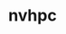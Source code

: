 ---
title: "nvhpc"
layout: cache
categories: [package, develop-2024-05-12]
meta: {"versions": ["24.1", "24.3"], "compilers": ["gcc@=11.4.0", "gcc@=9.4.0"], "oss": ["ubuntu20.04", "ubuntu22.04"], "platforms": ["linux"], "targets": ["neoverse_v1", "neoverse_v2", "ppc64le", "x86_64_v3"], "stacks": ["e4s", "e4s-neoverse-v2", "e4s-neoverse_v1", "e4s-power", "root"], "num_specs": 4, "num_specs_by_stack": {"e4s-power": 1, "root": 4, "e4s-neoverse_v1": 1, "e4s-neoverse-v2": 1, "e4s": 1}}
spec_details: [{"hash": "sqpzgpp7dqzgsyzayzxddacguzqxxnqm", "compiler": "gcc@=9.4.0", "versions": ["24.1"], "os": "ubuntu20.04", "platform": "linux", "target": "ppc64le", "variants": ["+blas", "build_system=generic", "default_cuda=default", "install_type=single", "+lapack", "+mpi"], "stacks": ["e4s-power", "root"], "size": "-", "tarball": "https://binaries.spack.io/releases/develop-2024-05-12/build_cache/linux-ubuntu20.04-ppc64le/gcc-9.4.0/nvhpc-24.1/linux-ubuntu20.04-ppc64le-gcc-9.4.0-nvhpc-24.1-sqpzgpp7dqzgsyzayzxddacguzqxxnqm.spack"}, {"hash": "7kjxxoiee2fvxadcxsxlgr6c4exyojre", "compiler": "gcc@=11.4.0", "versions": ["24.3"], "os": "ubuntu22.04", "platform": "linux", "target": "neoverse_v1", "variants": ["+blas", "build_system=generic", "default_cuda=default", "install_type=single", "+lapack", "+mpi"], "stacks": ["root", "e4s-neoverse_v1"], "size": "-", "tarball": "https://binaries.spack.io/releases/develop-2024-05-12/build_cache/linux-ubuntu22.04-neoverse_v1/gcc-11.4.0/nvhpc-24.3/linux-ubuntu22.04-neoverse_v1-gcc-11.4.0-nvhpc-24.3-7kjxxoiee2fvxadcxsxlgr6c4exyojre.spack"}, {"hash": "l7dtmebpgzflm47y4feav4qocpdhud4t", "compiler": "gcc@=11.4.0", "versions": ["24.3"], "os": "ubuntu22.04", "platform": "linux", "target": "neoverse_v2", "variants": ["+blas", "build_system=generic", "default_cuda=default", "install_type=single", "+lapack", "+mpi"], "stacks": ["e4s-neoverse-v2", "root"], "size": "-", "tarball": "https://binaries.spack.io/releases/develop-2024-05-12/build_cache/linux-ubuntu22.04-neoverse_v2/gcc-11.4.0/nvhpc-24.3/linux-ubuntu22.04-neoverse_v2-gcc-11.4.0-nvhpc-24.3-l7dtmebpgzflm47y4feav4qocpdhud4t.spack"}, {"hash": "mdiney5aanazgjton4ytp5ob7tug4app", "compiler": "gcc@=11.4.0", "versions": ["24.3"], "os": "ubuntu22.04", "platform": "linux", "target": "x86_64_v3", "variants": ["+blas", "build_system=generic", "default_cuda=default", "install_type=single", "+lapack", "+mpi"], "stacks": ["root", "e4s"], "size": "-", "tarball": "https://binaries.spack.io/releases/develop-2024-05-12/build_cache/linux-ubuntu22.04-x86_64_v3/gcc-11.4.0/nvhpc-24.3/linux-ubuntu22.04-x86_64_v3-gcc-11.4.0-nvhpc-24.3-mdiney5aanazgjton4ytp5ob7tug4app.spack"}]
---